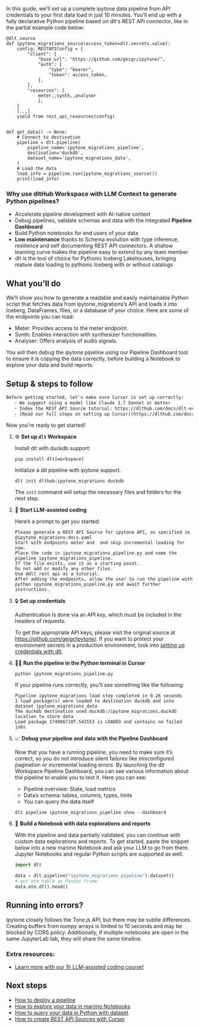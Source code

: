 In this guide, we'll set up a complete ipytone data pipeline from API credentials to your first data load in just 10 minutes. You'll end up with a fully declarative Python pipeline based on dlt's REST API connector, like in the partial example code below:

```python-outcome
@dlt.source
def ipytone_migrations_source(access_token=dlt.secrets.value):
    config: RESTAPIConfig = {
        "client": {
            "base_url": "https://github.com/geigr/ipytone/",
            "auth": {
                "type": "bearer",
                "token": access_token,
            },
        },
        "resources": [
            meter,,synth,,analyser
            ],
    }
    [...]
    yield from rest_api_resources(config)


def get_data() -> None:
    # Connect to destination
    pipeline = dlt.pipeline(
        pipeline_name='ipytone_migrations_pipeline',
        destination='duckdb',
        dataset_name='ipytone_migrations_data', 
    )
    # Load the data
    load_info = pipeline.run(ipytone_migrations_source())
    print(load_info) 
```

### Why use dltHub Workspace with LLM Context to generate Python pipelines?

- Accelerate pipeline development with AI-native context
- Debug pipelines, validate schemas and data with the integrated **Pipeline Dashboard**
- Build Python notebooks for end users of your data
- **Low maintenance** thanks to Schema evolution with type inference, resilience and self documenting REST API connectors. A shallow learning curve makes the pipeline easy to extend by any team member
- dlt is the tool of choice for Pythonic Iceberg Lakehouses, bringing mature data loading to pythonic Iceberg with or without catalogs

## What you’ll do

We’ll show you how to generate a readable and easily maintainable Python script that fetches data from ipytone_migrations’s API and loads it into Iceberg, DataFrames, files, or a database of your choice. Here are some of the endpoints you can load:

- Meter: Provides access to the meter endpoint.
- Synth: Enables interaction with synthesizer functionalities.
- Analyser: Offers analysis of audio signals.

You will then debug the ipytone pipeline using our Pipeline Dashboard tool to ensure it is copying the data correctly, before building a Notebook to explore your data and build reports.

## Setup & steps to follow

```default
Before getting started, let's make sure Cursor is set up correctly:
   - We suggest using a model like Claude 3.7 Sonnet or better
   - Index the REST API Source tutorial: https://dlthub.com/docs/dlt-ecosystem/verified-sources/rest_api/ and add it to context as **@dlt rest api**
   - [Read our full steps on setting up Cursor](https://dlthub.com/docs/dlt-ecosystem/llm-tooling/cursor-restapi#23-configuring-cursor-with-documentation)
```

Now you're ready to get started!

1. ⚙️ **Set up `dlt` Workspace**
    
    Install dlt with duckdb support:
    ```shell
    pip install dlt[workspace]
    ```

    Initialize a dlt pipeline with ipytone support.
    ```shell
    dlt init dlthub:ipytone_migrations duckdb
    ```

    The `init` command will setup the necessary files and folders for the next step.
    
2. 🤠 **Start LLM-assisted coding**
    
    Here’s a prompt to get you started:
    
    ```prompt
    Please generate a REST API Source for ipytone API, as specified in @ipytone_migrations-docs.yaml 
    Start with endpoints meter and  and skip incremental loading for now. 
    Place the code in ipytone_migrations_pipeline.py and name the pipeline ipytone_migrations_pipeline. 
    If the file exists, use it as a starting point. 
    Do not add or modify any other files. 
    Use @dlt rest api as a tutorial. 
    After adding the endpoints, allow the user to run the pipeline with python ipytone_migrations_pipeline.py and await further instructions.
    ```

    
3. 🔒 **Set up credentials** 
    
    Authentication is done via an API key, which must be included in the headers of requests.
    
    To get the appropriate API keys, please visit the original source at https://github.com/geigr/ipytone/.
    If you want to protect your environment secrets in a production environment, look into [setting up credentials with dlt](https://dlthub.com/docs/walkthroughs/add_credentials).
    
4. 🏃‍♀️ **Run the pipeline in the Python terminal in Cursor**
    
    ```shell
    python ipytone_migrations_pipeline.py
    ```
    
    If your pipeline runs correctly, you’ll see something like the following:
    
    ```shell
    Pipeline ipytone_migrations load step completed in 0.26 seconds
    1 load package(s) were loaded to destination duckdb and into dataset ipytone_migrations_data
    The duckdb destination used duckdb:/ipytone_migrations.duckdb location to store data
    Load package 1749667187.541553 is LOADED and contains no failed jobs
    ```
    
5. 📈 **Debug your pipeline and data with the Pipeline Dashboard**

    Now that you have a running pipeline, you need to make sure it’s correct, so you do not introduce silent failures like misconfigured pagination or incremental loading errors. By launching the dlt Workspace Pipeline Dashboard, you can see various information about the pipeline to enable you to test it. Here you can see:
    - Pipeline overview: State, load metrics
    - Data’s schema: tables, columns, types, hints
    - You can query the data itself
    
    ```shell
    dlt pipeline ipytone_migrations_pipeline show --dashboard
    ```
    
6. 🐍 **Build a Notebook with data explorations and reports**

    With the pipeline and data partially validated, you can continue with custom data explorations and reports. To get started, paste the snippet below into a new marimo Notebook and ask your LLM to go from there. Jupyter Notebooks and regular Python scripts are supported as well.

    
    ```python
    import dlt

   data = dlt.pipeline("ipytone_migrations_pipeline").dataset()
   # get ete table as Pandas frame
   data.ete.df().head()
    ```

## Running into errors?

Ipytone closely follows the Tone.js API, but there may be subtle differences. Creating buffers from numpy arrays is limited to 10 seconds and may be blocked by CORS policy. Additionally, if multiple notebooks are open in the same JupyterLab tab, they will share the same timeline.

### Extra resources:

- [Learn more with our 1h LLM-assisted coding course!](https://www.youtube.com/watch?v=GGid70rnJuM)

## Next steps

- [How to deploy a pipeline](https://dlthub.com/docs/walkthroughs/deploy-a-pipeline)
- [How to explore your data in marimo Notebooks](https://dlthub.com/docs/general-usage/dataset-access/marimo)
- [How to query your data in Python with dataset](https://dlthub.com/docs/general-usage/dataset-access/dataset)
- [How to create REST API Sources with Cursor](https://dlthub.com/docs/dlt-ecosystem/llm-tooling/cursor-restapi)